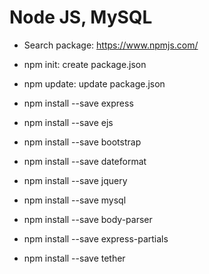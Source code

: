 # Node JS, MySQL
- Search package: https://www.npmjs.com/

- npm init: create package.json
- npm update: update package.json

- npm install --save express
- npm install --save ejs
- npm install --save bootstrap
- npm install --save dateformat
- npm install --save jquery
- npm install --save mysql
- npm install --save body-parser
- npm install --save express-partials
- npm install --save tether

